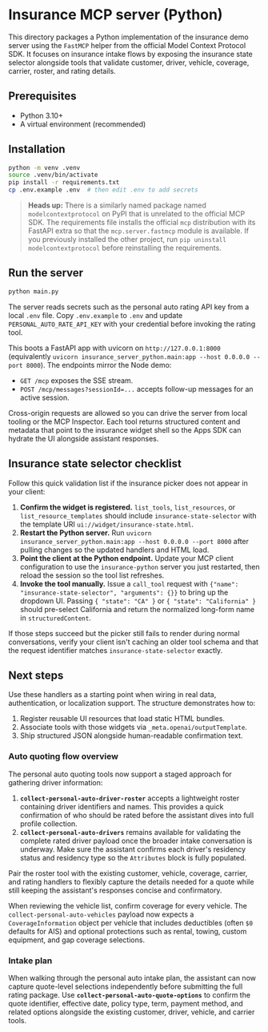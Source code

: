 # Insurance MCP server (Python)

This directory packages a Python implementation of the insurance demo server using the `FastMCP` helper from the official Model Context Protocol SDK. It focuses on insurance intake flows by exposing the insurance state selector alongside tools that validate customer, driver, vehicle, coverage, carrier, roster, and rating details.

## Prerequisites

- Python 3.10+
- A virtual environment (recommended)

## Installation

```bash
python -m venv .venv
source .venv/bin/activate
pip install -r requirements.txt
cp .env.example .env  # then edit .env to add secrets
```

> **Heads up:** There is a similarly named package named `modelcontextprotocol`
> on PyPI that is unrelated to the official MCP SDK. The requirements file
> installs the official `mcp` distribution with its FastAPI extra so that the
> `mcp.server.fastmcp` module is available. If you previously installed the
> other project, run `pip uninstall modelcontextprotocol` before reinstalling
> the requirements.

## Run the server

```bash
python main.py
```

The server reads secrets such as the personal auto rating API key from a local
`.env` file. Copy `.env.example` to `.env` and update
`PERSONAL_AUTO_RATE_API_KEY` with your credential before invoking the rating
tool.

This boots a FastAPI app with uvicorn on `http://127.0.0.1:8000` (equivalently `uvicorn insurance_server_python.main:app --host 0.0.0.0 --port 8000`). The endpoints mirror the Node demo:

- `GET /mcp` exposes the SSE stream.
- `POST /mcp/messages?sessionId=...` accepts follow-up messages for an active session.

Cross-origin requests are allowed so you can drive the server from local tooling or the MCP Inspector. Each tool returns structured content and metadata that point to the insurance widget shell so the Apps SDK can hydrate the UI alongside assistant responses.

## Insurance state selector checklist

Follow this quick validation list if the insurance picker does not appear in your client:

1. **Confirm the widget is registered.** `list_tools`, `list_resources`, or `list_resource_templates` should include `insurance-state-selector` with the template URI `ui://widget/insurance-state.html`.
2. **Restart the Python server.** Run `uvicorn insurance_server_python.main:app --host 0.0.0.0 --port 8000` after pulling changes so the updated handlers and HTML load.
3. **Point the client at the Python endpoint.** Update your MCP client configuration to use the `insurance-python` server you just restarted, then reload the session so the tool list refreshes.
4. **Invoke the tool manually.** Issue a `call_tool` request with `{"name": "insurance-state-selector", "arguments": {}}` to bring up the dropdown UI. Passing `{ "state": "CA" }` or `{ "state": "California" }` should pre-select California and return the normalized long-form name in `structuredContent`.

If those steps succeed but the picker still fails to render during normal conversations, verify your client isn't caching an older tool schema and that the request identifier matches `insurance-state-selector` exactly.

## Next steps

Use these handlers as a starting point when wiring in real data, authentication, or localization support. The structure demonstrates how to:

1. Register reusable UI resources that load static HTML bundles.
2. Associate tools with those widgets via `_meta.openai/outputTemplate`.
3. Ship structured JSON alongside human-readable confirmation text.


### Auto quoting flow overview

The personal auto quoting tools now support a staged approach for gathering driver information:

1. **`collect-personal-auto-driver-roster`** accepts a lightweight roster containing driver identifiers and names. This provides a quick confirmation of who should be rated before the assistant dives into full profile collection.
2. **`collect-personal-auto-drivers`** remains available for validating the complete rated driver payload once the broader intake conversation is underway. Make sure the assistant confirms each driver's residency status and residency type so the `Attributes` block is fully populated.

Pair the roster tool with the existing customer, vehicle, coverage, carrier, and rating handlers to flexibly capture the details needed for a quote while still keeping the assistant's responses concise and confirmatory.

When reviewing the vehicle list, confirm coverage for every vehicle. The `collect-personal-auto-vehicles` payload now expects a `CoverageInformation` object per vehicle that includes deductibles (often `$0` defaults for AIS) and optional protections such as rental, towing, custom equipment, and gap coverage selections.

### Intake plan

When walking through the personal auto intake plan, the assistant can now capture quote-level selections independently before submitting the full rating package. Use **`collect-personal-auto-quote-options`** to confirm the quote identifier, effective date, policy type, term, payment method, and related options alongside the existing customer, driver, vehicle, and carrier tools.
